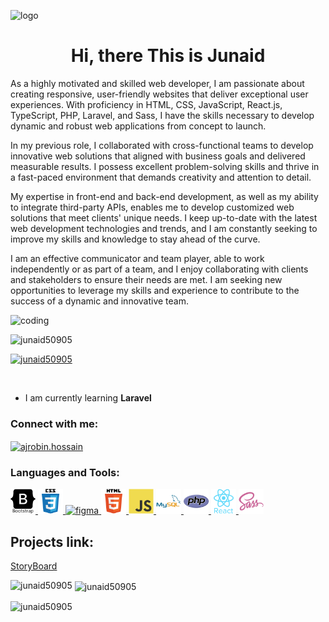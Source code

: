 ![logo](https://i.ibb.co/VjntyxQ/White-Minimalist-Profile-Linked-In-Banner-1.png?w=2000)
<h1 align="center">Hi, there This is Junaid</h1>
<p>As a highly motivated and skilled web developer, I am passionate about creating responsive, user-friendly websites that deliver exceptional user experiences. With proficiency in HTML, CSS, JavaScript, React.js, TypeScript, PHP, Laravel, and Sass, I have the skills necessary to develop dynamic and robust web applications from concept to launch.

In my previous role, I collaborated with cross-functional teams to develop innovative web solutions that aligned with business goals and delivered measurable results. I possess excellent problem-solving skills and thrive in a fast-paced environment that demands creativity and attention to detail.

My expertise in front-end and back-end development, as well as my ability to integrate third-party APIs, enables me to develop customized web solutions that meet clients' unique needs. I keep up-to-date with the latest web development technologies and trends, and I am constantly seeking to improve my skills and knowledge to stay ahead of the curve.

I am an effective communicator and team player, able to work independently or as part of a team, and I enjoy collaborating with clients and stakeholders to ensure their needs are met. I am seeking new opportunities to leverage my skills and experience to contribute to the success of a dynamic and innovative team.</p>
<img src="https://www.techbabble.zone/content/images/2021/07/46207-programmer-1.gif" alt="coding" width="400"
    height="350">


<p align="left"> <img
        src="https://komarev.com/ghpvc/?username=junaid50905&label=Profile%20views&color=0e75b6&style=flat"
        alt="junaid50905" /> </p>

<p align="left"> <a href="https://github.com/ryo-ma/github-profile-trophy"><img
            src="https://github-profile-trophy.vercel.app/?username=junaid50905" alt="junaid50905" /></a> </p>

<p align="left"> <a href="https://twitter.com/" target="blank"><img
            src="https://img.shields.io/twitter/follow/?logo=twitter&style=for-the-badge" alt="" /></a> </p>

- I am currently learning **Laravel**

<h3 align="left">Connect with me:</h3>
<p align="left">
    <a href="https://fb.com/ajrobin.hossain" target="blank"><img align="center"
            src="https://raw.githubusercontent.com/rahuldkjain/github-profile-readme-generator/master/src/images/icons/Social/facebook.svg"
            alt="ajrobin.hossain" height="30" width="40" /></a>
</p>

<h3 align="left">Languages and Tools:</h3>
<p align="left"> <a href="https://getbootstrap.com" target="_blank" rel="noreferrer"> <img
            src="https://raw.githubusercontent.com/devicons/devicon/master/icons/bootstrap/bootstrap-plain-wordmark.svg"
            alt="bootstrap" width="40" height="40" /> </a> <a href="https://www.w3schools.com/css/" target="_blank"
        rel="noreferrer"> <img
            src="https://raw.githubusercontent.com/devicons/devicon/master/icons/css3/css3-original-wordmark.svg"
            alt="css3" width="40" height="40" /> </a> <a href="https://www.figma.com/" target="_blank" rel="noreferrer">
        <img src="https://www.vectorlogo.zone/logos/figma/figma-icon.svg" alt="figma" width="40" height="40" /> </a> <a
        href="https://www.w3.org/html/" target="_blank" rel="noreferrer"> <img
            src="https://raw.githubusercontent.com/devicons/devicon/master/icons/html5/html5-original-wordmark.svg"
            alt="html5" width="40" height="40" /> </a> <a href="https://developer.mozilla.org/en-US/docs/Web/JavaScript"
        target="_blank" rel="noreferrer"> <img
            src="https://raw.githubusercontent.com/devicons/devicon/master/icons/javascript/javascript-original.svg"
            alt="javascript" width="40" height="40" /> </a> <a href="https://www.mysql.com/" target="_blank"
        rel="noreferrer"> <img
            src="https://raw.githubusercontent.com/devicons/devicon/master/icons/mysql/mysql-original-wordmark.svg"
            alt="mysql" width="40" height="40" /> </a> <a href="https://www.php.net" target="_blank" rel="noreferrer">
        <img src="https://raw.githubusercontent.com/devicons/devicon/master/icons/php/php-original.svg" alt="php"
            width="40" height="40" /> </a> <a href="https://reactjs.org/" target="_blank" rel="noreferrer"> <img
            src="https://raw.githubusercontent.com/devicons/devicon/master/icons/react/react-original-wordmark.svg"
            alt="react" width="40" height="40" /> </a> <a href="https://sass-lang.com" target="_blank" rel="noreferrer">
        <img src="https://raw.githubusercontent.com/devicons/devicon/master/icons/sass/sass-original.svg" alt="sass"
            width="40" height="40" /> </a> </p>
 <h2>Projects link:</h2>
        <a href="https://junaid50905-storyboard.netlify.app/">StoryBoard</a>

<p><img align="left"
        src="https://github-readme-stats.vercel.app/api/top-langs?username=junaid50905&show_icons=true&locale=en&layout=compact"
        alt="junaid50905" /></p>

<p>&nbsp;<img align="center"
        src="https://github-readme-stats.vercel.app/api?username=junaid50905&show_icons=true&locale=en"
        alt="junaid50905" /></p>

<p><img align="center" src="https://github-readme-streak-stats.herokuapp.com/?user=junaid50905&" alt="junaid50905" />
</p>
